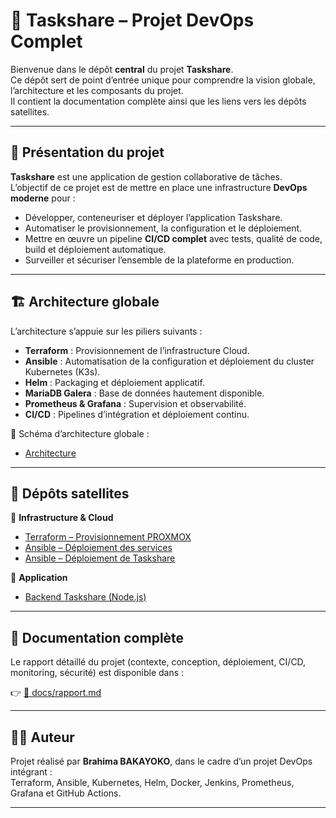 # 🚀 Taskshare – Projet DevOps Complet

Bienvenue dans le dépôt **central** du projet **Taskshare**.  
Ce dépôt sert de point d’entrée unique pour comprendre la vision globale, l’architecture et les composants du projet.  
Il contient la documentation complète ainsi que les liens vers les dépôts satellites.

---

## 📌 Présentation du projet

**Taskshare** est une application de gestion collaborative de tâches.  
L’objectif de ce projet est de mettre en place une infrastructure **DevOps moderne** pour :  

- Développer, conteneuriser et déployer l’application Taskshare.  
- Automatiser le provisionnement, la configuration et le déploiement.  
- Mettre en œuvre un pipeline **CI/CD complet** avec tests, qualité de code, build et déploiement automatique.  
- Surveiller et sécuriser l’ensemble de la plateforme en production.  

---

## 🏗️ Architecture globale

L’architecture s’appuie sur les piliers suivants :  

- **Terraform** : Provisionnement de l’infrastructure Cloud.  
- **Ansible** : Automatisation de la configuration et déploiement du cluster Kubernetes (K3s).  
- **Helm** : Packaging et déploiement applicatif.  
- **MariaDB Galera** : Base de données hautement disponible.  
- **Prometheus & Grafana** : Supervision et observabilité.  
- **CI/CD** : Pipelines d’intégration et déploiement continu.  

📌 Schéma d’architecture globale :  

- [Architecture](Docs/taskshare-infra.png)

---

## 📂 Dépôts satellites

🔹 **Infrastructure & Cloud**
- [Terraform – Provisionnement PROXMOX](https://github.com/ibrahimbakayoko/terrafom-taskshare.git)  
- [Ansible – Déploiement des services](https://github.com/ibrahimbakayoko/taskshare-ansible.git)  
- [Ansible – Déploiement de Taskshare](https://github.com/ibrahimbakayoko/taskshare-backend.git)  

🔹 **Application**
- [Backend Taskshare (Node.js)](https://github.com/ibrahimbakayoko/taskshare-backend.git)  
 
---

## 📖 Documentation complète

Le rapport détaillé du projet (contexte, conception, déploiement, CI/CD, monitoring, sécurité) est disponible dans :  

👉 [📘 docs/rapport.md](docs/rapport.md)  

---

## 👨‍💻 Auteur

Projet réalisé par **Brahima BAKAYOKO**, dans le cadre d’un projet DevOps intégrant :  
Terraform, Ansible, Kubernetes, Helm, Docker, Jenkins, Prometheus, Grafana et GitHub Actions.  

---
